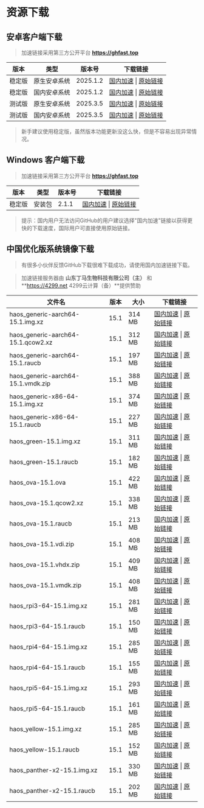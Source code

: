 # 资源下载

## 安卓客户端下载
> 加速链接采用第三方公开平台 **https://ghfast.top**

| 版本   | 类型       | 版本号  | 下载链接                                                                 |
|--------|------------|---------|--------------------------------------------------------------------------|
| 稳定版 | 原生安卓系统 | 2025.1.2 | [国内加速](https://ghfast.top/https://github.com/home-assistant/android/releases/latest/download/app-full-release.apk) \| [原始链接](https://github.com/home-assistant/android/releases/latest/download/app-full-release.apk) |
| 稳定版 | 国内安卓系统 | 2025.1.2 | [国内加速](https://ghfast.top/https://github.com/home-assistant/android/releases/latest/download/app-minimal-release.apk) \| [原始链接](https://github.com/home-assistant/android/releases/latest/download/app-minimal-release.apk) |
| 测试版 | 原生安卓系统| 2025.3.5 | [国内加速](https://ghfast.top/https://github.com/home-assistant/android/releases/download/2025.3.5/app-full-release.apk) \| [原始链接](https://github.com/home-assistant/android/releases/download/2025.3.5/app-full-release.apk) |
| 测试版 | 国内安卓系统 | 2025.3.5 | [国内加速](https://ghfast.top/https://github.com/home-assistant/android/releases/download/2025.3.5/app-minimal-release.apk) \| [原始链接](https://github.com/home-assistant/android/releases/download/2025.3.5/app-minimal-release.apk) |

> 新手建议使用稳定版，虽然版本功能更新没这么快，但是不容易出现异常情况。

## Windows 客户端下载

> 加速链接采用第三方公开平台 **https://ghfast.top**

| 版本   | 类型   | 版本号| 下载链接                                                            |
|--------|--------|-------|-------------------------------------------------------------------|
| 稳定版 | 安装包 | 2.1.1 | [国内加速](https://ghfast.top/https://github.com/hass-agent/HASS.Agent/releases/latest/download/HASS.Agent.Installer.exe) \| [原始链接](https://github.com/hass-agent/HASS.Agent/releases/latest/download/HASS.Agent.Installer.exe) |

> 提示：国内用户无法访问GitHub的用户建议选择"国内加速"链接以获得更快的下载速度，国际用户可直接使用原始链接。

## 中国优化版系统镜像下载

> 有很多小伙伴反馈GitHub下载很难下载成功，请使用国内加速链接下载。

> 加速链接服务器由 **山东丁马生物科技有限公司（主）** 和 **https://4299.net 4299云计算（备）**提供赞助

| 文件名 | 版本 | 大小 | 下载链接 |
|----|----|---|---|
| haos_generic-aarch64-15.1.img.xz | 15.1 | 314 MB | [国内加速](https://ota.hasscn.top/15.1/haos_generic-aarch64-15.1.img.xz) \| [原始链接](https://github.com/ha-china/HAOS-CN/releases/download/15.1/haos_generic-aarch64-15.1.img.xz) |
| haos_generic-aarch64-15.1.qcow2.xz | 15.1 | 312 MB | [国内加速](https://ota.hasscn.top/15.1/haos_generic-aarch64-15.1.qcow2.xz) \| [原始链接](https://github.com/ha-china/HAOS-CN/releases/download/15.1/haos_generic-aarch64-15.1.qcow2.xz) |
| haos_generic-aarch64-15.1.raucb | 15.1 | 197 MB | [国内加速](https://ota.hasscn.top/15.1/haos_generic-aarch64-15.1.raucb) \| [原始链接](https://github.com/ha-china/HAOS-CN/releases/download/15.1/haos_generic-aarch64-15.1.raucb) |
| haos_generic-aarch64-15.1.vmdk.zip | 15.1 | 388 MB | [国内加速](https://ota.hasscn.top/15.1/haos_generic-aarch64-15.1.vmdk.zip) \| [原始链接](https://github.com/ha-china/HAOS-CN/releases/download/15.1/haos_generic-aarch64-15.1.vmdk.zip) |
| haos_generic-x86-64-15.1.img.xz | 15.1 | 374 MB | [国内加速](https://ota.hasscn.top/15.1/haos_generic-x86-64-15.1.img.xz) \| [原始链接](https://github.com/ha-china/HAOS-CN/releases/download/15.1/haos_generic-x86-64-15.1.img.xz) |
| haos_generic-x86-64-15.1.raucb | 15.1 | 227 MB | [国内加速](https://ota.hasscn.top/15.1/haos_generic-x86-64-15.1.raucb) \| [原始链接](https://github.com/ha-china/HAOS-CN/releases/download/15.1/haos_generic-x86-64-15.1.raucb) |
| haos_green-15.1.img.xz | 15.1 | 311 MB | [国内加速](https://ota.hasscn.top/15.1/haos_green-15.1.img.xz) \| [原始链接](https://github.com/ha-china/HAOS-CN/releases/download/15.1/haos_green-15.1.img.xz) |
| haos_green-15.1.raucb | 15.1 | 182 MB | [国内加速](https://ota.hasscn.top/15.1/haos_green-15.1.raucb) \| [原始链接](https://github.com/ha-china/HAOS-CN/releases/download/15.1/haos_green-15.1.raucb) |
| haos_ova-15.1.ova | 15.1 | 422 MB | [国内加速](https://ota.hasscn.top/15.1/haos_ova-15.1.ova) \| [原始链接](https://github.com/ha-china/HAOS-CN/releases/download/15.1/haos_ova-15.1.ova) |
| haos_ova-15.1.qcow2.xz | 15.1 | 338 MB | [国内加速](https://ota.hasscn.top/15.1/haos_ova-15.1.qcow2.xz) \| [原始链接](https://github.com/ha-china/HAOS-CN/releases/download/15.1/haos_ova-15.1.qcow2.xz) |
| haos_ova-15.1.raucb | 15.1 | 213 MB | [国内加速](https://ota.hasscn.top/15.1/haos_ova-15.1.raucb) \| [原始链接](https://github.com/ha-china/HAOS-CN/releases/download/15.1/haos_ova-15.1.raucb) |
| haos_ova-15.1.vdi.zip | 15.1 | 408 MB | [国内加速](https://ota.hasscn.top/15.1/haos_ova-15.1.vdi.zip) \| [原始链接](https://github.com/ha-china/HAOS-CN/releases/download/15.1/haos_ova-15.1.vdi.zip) |
| haos_ova-15.1.vhdx.zip | 15.1 | 409 MB | [国内加速](https://ota.hasscn.top/15.1/haos_ova-15.1.vhdx.zip) \| [原始链接](https://github.com/ha-china/HAOS-CN/releases/download/15.1/haos_ova-15.1.vhdx.zip) |
| haos_ova-15.1.vmdk.zip | 15.1 | 408 MB | [国内加速](https://ota.hasscn.top/15.1/haos_ova-15.1.vmdk.zip) \| [原始链接](https://github.com/ha-china/HAOS-CN/releases/download/15.1/haos_ova-15.1.vmdk.zip) |
| haos_rpi3-64-15.1.img.xz | 15.1 | 281 MB | [国内加速](https://ota.hasscn.top/15.1/haos_rpi3-64-15.1.img.xz) \| [原始链接](https://github.com/ha-china/HAOS-CN/releases/download/15.1/haos_rpi3-64-15.1.img.xz) |
| haos_rpi3-64-15.1.raucb | 15.1 | 150 MB | [国内加速](https://ota.hasscn.top/15.1/haos_rpi3-64-15.1.raucb) \| [原始链接](https://github.com/ha-china/HAOS-CN/releases/download/15.1/haos_rpi3-64-15.1.raucb) |
| haos_rpi4-64-15.1.img.xz | 15.1 | 285 MB | [国内加速](https://ota.hasscn.top/15.1/haos_rpi4-64-15.1.img.xz) \| [原始链接](https://github.com/ha-china/HAOS-CN/releases/download/15.1/haos_rpi4-64-15.1.img.xz) |
| haos_rpi4-64-15.1.raucb | 15.1 | 155 MB | [国内加速](https://ota.hasscn.top/15.1/haos_rpi4-64-15.1.raucb) \| [原始链接](https://github.com/ha-china/HAOS-CN/releases/download/15.1/haos_rpi4-64-15.1.raucb) |
| haos_rpi5-64-15.1.img.xz | 15.1 | 293 MB | [国内加速](https://ota.hasscn.top/15.1/haos_rpi5-64-15.1.img.xz) \| [原始链接](https://github.com/ha-china/HAOS-CN/releases/download/15.1/haos_rpi5-64-15.1.img.xz) |
| haos_rpi5-64-15.1.raucb | 15.1 | 161 MB | [国内加速](https://ota.hasscn.top/15.1/haos_rpi5-64-15.1.raucb) \| [原始链接](https://github.com/ha-china/HAOS-CN/releases/download/15.1/haos_rpi5-64-15.1.raucb) |
| haos_yellow-15.1.img.xz | 15.1 | 285 MB | [国内加速](https://ota.hasscn.top/15.1/haos_yellow-15.1.img.xz) \| [原始链接](https://github.com/ha-china/HAOS-CN/releases/download/15.1/haos_yellow-15.1.img.xz) |
| haos_yellow-15.1.raucb | 15.1 | 152 MB | [国内加速](https://ota.hasscn.top/15.1/haos_yellow-15.1.raucb) \| [原始链接](https://github.com/ha-china/HAOS-CN/releases/download/15.1/haos_yellow-15.1.raucb) |
| haos_panther-x2-15.1.img.xz | 15.1 | 330 MB | [国内加速](https://ota.hasscn.top/15.1/haos_panther-x2-15.1.img.xz) \| [原始链接](https://github.com/ha-china/HAOS-CN/releases/download/15.1/haos_panther-x2-15.1.img.xz) |
| haos_panther-x2-15.1.raucb  | 15.1 | 202 MB | [国内加速](https://ota.hasscn.top/15.1/haos_panther-x2-15.1.raucb) \| [原始链接](https://github.com/ha-china/HAOS-CN/releases/download/15.1/haos_panther-x2-15.1.raucb) |








